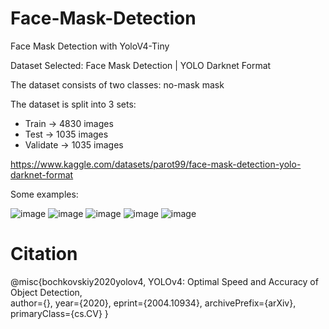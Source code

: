 # Face-Mask-Detection
Face Mask Detection with YoloV4-Tiny

Dataset Selected: Face Mask Detection | YOLO Darknet Format

The dataset consists of two classes:
    no-mask
    mask

The dataset is split into 3 sets:
- Train -> 4830 images
- Test -> 1035 images
- Validate -> 1035 images

https://www.kaggle.com/datasets/parot99/face-mask-detection-yolo-darknet-format

Some examples:

![image](https://user-images.githubusercontent.com/30373288/206560890-29c3208f-c438-4038-bb08-fa58e6a28b30.png)
![image](https://user-images.githubusercontent.com/30373288/206561007-376a1ce7-5b60-45df-bfec-7c03493cb571.png)
![image](https://user-images.githubusercontent.com/30373288/206561084-f224088c-124d-47ba-8588-126f4bedc2b3.png)
![image](https://user-images.githubusercontent.com/30373288/206561146-32b6bfbb-6c14-4716-90b2-a2ae32fe24c6.png)
![image](https://user-images.githubusercontent.com/30373288/206561224-d0cffc83-d3e3-4556-9a85-2274e8a6fdff.png)

# Citation
@misc{bochkovskiy2020yolov4, YOLOv4: Optimal Speed and Accuracy of Object Detection,  
      author={},
      year={2020},
      eprint={2004.10934},
      archivePrefix={arXiv},
      primaryClass={cs.CV}
}
